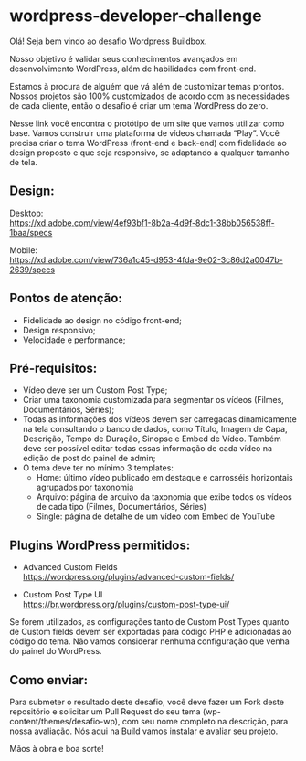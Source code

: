 # wordpress-developer-challenge

Olá! Seja bem vindo ao desafio Wordpress Buildbox.

Nosso objetivo é validar seus conhecimentos avançados em desenvolvimento WordPress, além de habilidades com front-end.

Estamos à procura de alguém que vá além de customizar temas prontos. Nossos projetos são 100% customizados de acordo com as necessidades de cada cliente, então o desafio é criar um tema WordPress do zero.

Nesse link você encontra o protótipo de um site que vamos utilizar como base. Vamos construir uma plataforma de vídeos chamada “Play”. Você precisa criar o tema WordPress (front-end e back-end) com fidelidade ao design proposto e que seja responsivo, se adaptando a qualquer tamanho de tela.

## Design:

Desktop:\
https://xd.adobe.com/view/4ef93bf1-8b2a-4d9f-8dc1-38bb056538ff-1baa/specs

Mobile:\
https://xd.adobe.com/view/736a1c45-d953-4fda-9e02-3c86d2a0047b-2639/specs

## Pontos de atenção:

- Fidelidade ao design no código front-end;
- Design responsivo;
- Velocidade e performance;

## Pré-requisitos:

- Vídeo deve ser um Custom Post Type;
- Criar uma taxonomia customizada para segmentar os vídeos (Filmes, Documentários, Séries);
- Todas as informações dos vídeos devem ser carregadas dinamicamente na tela consultando o banco de dados, como Título, Imagem de Capa, Descrição, Tempo de Duração, Sinopse e Embed de Vídeo. Também deve ser possível editar todas essas informação de cada vídeo na edição de post do painel de admin;
- O tema deve ter no mínimo 3 templates:
    - Home: último vídeo publicado em destaque e carrosséis horizontais agrupados por taxonomia
    - Arquivo: página de arquivo da taxonomia que exibe todos os vídeos de cada tipo (Filmes, Documentários, Séries)
    - Single: página de detalhe de um vídeo com Embed de YouTube

## Plugins WordPress permitidos:

- Advanced Custom Fields\
https://wordpress.org/plugins/advanced-custom-fields/

- Custom Post Type UI\
https://br.wordpress.org/plugins/custom-post-type-ui/

Se forem utilizados, as configurações tanto de Custom Post Types quanto de Custom fields devem ser exportadas para código PHP e adicionadas ao código do tema. Não vamos considerar nenhuma configuração que venha do painel do WordPress.

## Como enviar:

Para submeter o resultado deste desafio, você deve fazer um Fork deste repositório e solicitar um Pull Request do seu tema (wp-content/themes/desafio-wp), com seu nome completo na descrição, para nossa avaliação. Nós aqui na Build vamos instalar e avaliar seu projeto.


Mãos à obra e boa sorte!
